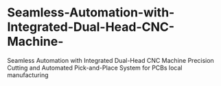 # Seamless-Automation-with-Integrated-Dual-Head-CNC-Machine-
Seamless Automation with Integrated Dual-Head CNC Machine Precision Cutting and Automated Pick-and-Place System for PCBs local manufacturing 
